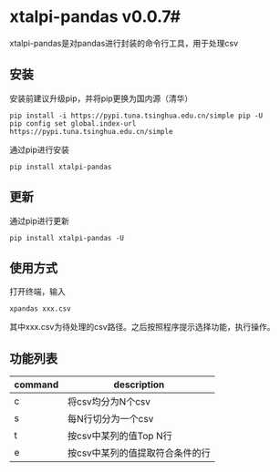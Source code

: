 # xtalpi-pandas v0.0.7#

xtalpi-pandas是对pandas进行封装的命令行工具，用于处理csv

## 安装 ##
安装前建议升级pip，并将pip更换为国内源（清华）
```
pip install -i https://pypi.tuna.tsinghua.edu.cn/simple pip -U
pip config set global.index-url https://pypi.tuna.tsinghua.edu.cn/simple
```
通过pip进行安装
```
pip install xtalpi-pandas
```

## 更新 ##
通过pip进行更新
```
pip install xtalpi-pandas -U
```

## 使用方式 ##
打开终端，输入
```
xpandas xxx.csv
```
其中xxx.csv为待处理的csv路径。之后按照程序提示选择功能，执行操作。

## 功能列表  ##
|command|description|
|-----|-----|
|c|将csv均分为N个csv|
|s|每N行切分为一个csv|
|t|按csv中某列的值Top N行|
|e|按csv中某列的值提取符合条件的行|

